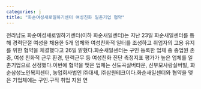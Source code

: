 ```yaml
---
categories: j
title: "화순여성새로일하기센터 여성친화 일촌기업 협약"
---
```

전라남도 화순여성새로일하기센터(이하 화순새일센터)는 지난 23일 화순새일센터를 통해 경력단절 여성을 채용한 5개 업체와 여성친화적 일터를 조성하고 취업자의 고용 유지를 위한 협약을 체결했다고 26일 밝혔다.화순새일센터는 구인 등록한 업체 중 종업원 존중, 여성 친화적 근무 환경, 탄력근무 등 여성친화 진단 측정지표 평가가 높은 업체를 일촌기업으로 선정했다.이번에 협약을 맺은 업체는 신도곡실버타운, 신부모사랑실버빌, 화순삼성노인복지센터, 농업회사법인 ㈜대세, ㈜삼원테크이다.화순새일센터와 협약을 맺은 기업체에는 구인․구직 취업 지원 연